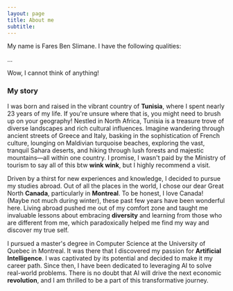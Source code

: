 ```yaml
---
layout: page
title: About me
subtitle: 
---
```


My name is Fares Ben Slimane. I have the following qualities:

...

Wow, I cannot think of anything!

### My story

I was born and raised in the vibrant country of **Tunisia**, where I spent nearly 23 years of my life. If you're unsure where that is, you might need to brush up on your geography! Nestled in North Africa, Tunisia is a treasure trove of diverse landscapes and rich cultural influences. Imagine wandering through ancient streets of Greece and Italy, basking in the sophistication of French culture, lounging on Maldivian turquoise beaches, exploring the vast, tranquil Sahara deserts, and hiking through lush forests and majestic mountains—all within one country. I promise, I wasn't paid by the Ministry of tourism to say all of this btw **wink wink**, but I highly recommend a visit.

Driven by a thirst for new experiences and knowledge, I decided to pursue my studies abroad. Out of all the places in the world, I chose our dear Great North **Canada**, particularly in **Montreal**. To be honest, I love Canada! (Maybe not much during winter), these past few years have been wonderful here. Living abroad pushed me out of my comfort zone and taught me invaluable lessons about embracing **diversity** and learning from those who are different from me, which paradoxically helped me find my way and discover my true self.

I pursued a master's degree in Computer Science at the University of Quebec in Montreal. It was there that I discovered my passion for **Artificial Intelligence**. I was captivated by its potential and decided to make it my career path. Since then, I have been dedicated to leveraging AI to solve real-world problems. There is no doubt that AI will drive the next economic **revolution**, and I am thrilled to be a part of this transformative journey.
